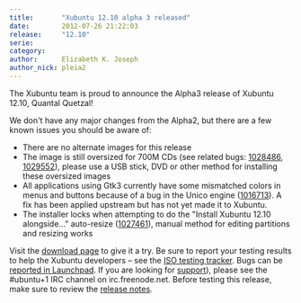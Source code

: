 ```yaml
---
title:       "Xubuntu 12.10 alpha 3 released"
date:        2012-07-26 21:22:03
release:     "12.10"
serie:       
category:    
author:      Elizabeth K. Joseph
author_nick: pleia2
---
```


The Xubuntu team is proud to announce the Alpha3 release of Xubuntu 12.10, Quantal Quetzal!

We don't have any major changes from the Alpha2, but there are a few known issues you should be aware of:

- There are no alternate images for this release
- The image is still oversized for 700M CDs (see related bugs: [1028486](https://bugs.launchpad.net/bugs/1028486), [1029552](https://bugs.launchpad.net/bugs/1029552)), please use a USB stick, DVD or other method for installing these oversized images
- All applications using Gtk3 currently have some mismatched colors in menus and buttons because of a bug in the Unico engine ([1016713](https://bugs.launchpad.net/bugs/1016713)). A fix has been applied upstream but has not yet made it to Xubuntu.
- The installer locks when attempting to do the "Install Xubuntu 12.10 alongside..." auto-resize ([1027461](https://bugs.launchpad.net/bugs/1027461)), manual method for editing partitions and resizing works

Visit the [download page](http://cdimage.ubuntu.com/xubuntu/releases/12.10/alpha-3/) to give it a try. Be sure to report your testing results to help the Xubuntu developers – see the [ISO testing tracker](http://iso.qa.ubuntu.com/qatracker/build/xubuntu/all). Bugs can be [reported in Launchpad](https://launchpad.net/ubuntu/+filebug/). If you are looking for [support](/help)), please see the #ubuntu+1 IRC channel on irc.freenode.net. Before testing this release, make sure to review the [release notes](https://wiki.ubuntu.com/QuantalQuetzal/TechnicalOverview/Alpha3).
